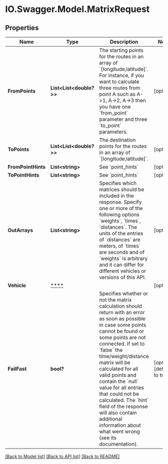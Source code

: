 # IO.Swagger.Model.MatrixRequest
## Properties

Name | Type | Description | Notes
------------ | ------------- | ------------- | -------------
**FromPoints** | **List&lt;List&lt;double?&gt;&gt;** | The starting points for the routes in an array of &#x60;[longitude,latitude]&#x60;. For instance, if you want to calculate three routes from point A such as A-&gt;1, A-&gt;2, A-&gt;3 then you have one &#x60;from_point&#x60; parameter and three &#x60;to_point&#x60; parameters. | [optional] 
**ToPoints** | **List&lt;List&lt;double?&gt;&gt;** | The destination points for the routes in an array of &#x60;[longitude,latitude]&#x60;. | [optional] 
**FromPointHints** | **List&lt;string&gt;** | See &#x60;point_hints&#x60; | [optional] 
**ToPointHints** | **List&lt;string&gt;** | See &#x60;point_hints&#x60; | [optional] 
**OutArrays** | **List&lt;string&gt;** | Specifies which matrices should be included in the response. Specify one or more of the following options &#x60;weights&#x60;, &#x60;times&#x60;, &#x60;distances&#x60;. The units of the entries of &#x60;distances&#x60; are meters, of &#x60;times&#x60; are seconds and of &#x60;weights&#x60; is arbitrary and it can differ for different vehicles or versions of this API. | [optional] 
**Vehicle** | [****](.md) |  | [optional] 
**FailFast** | **bool?** | Specifies whether or not the matrix calculation should return with an error as soon as possible in case some points cannot be found or some points are not connected. If set to &#x60;false&#x60; the time/weight/distance matrix will be calculated for all valid points and contain the &#x60;null&#x60; value for all entries that could not be calculated. The &#x60;hint&#x60; field of the response will also contain additional information about what went wrong (see its documentation). | [optional] [default to true]

[[Back to Model list]](../README.md#documentation-for-models) [[Back to API list]](../README.md#documentation-for-api-endpoints) [[Back to README]](../README.md)

